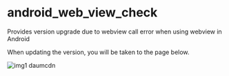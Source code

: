# android_web_view_check
Provides version upgrade due to webview call error when using webview in Android

When updating the version, you will be taken to the page below.

![img1 daumcdn](https://github.com/user-attachments/assets/712798a7-e7c4-40ae-85cd-ae1c0d01bb5b)
